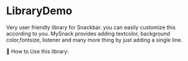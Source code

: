 

# LibraryDemo
Very user friendly library for Snackbar. you can easily customize this according to you. MySnack provides adding textcolor, background color,fontsize, listener and many more thing by just adding a single line.

&#x1F534; How to Use this library:
